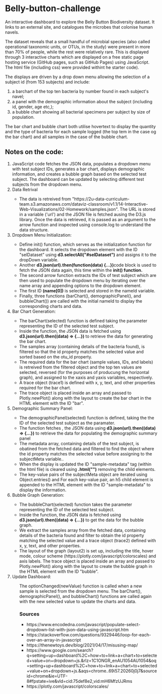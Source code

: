 # Belly-button-challenge
An interactive dashboard to explore the Belly Button Biodiversity dataset. It links to an external site, and catalogues the microbes that colonise human navels.
<p>The dataset reveals that a small handful of microbial species (also called operational taxonomic units, or OTUs, in the study) were present in more than 70% of people, while the rest were relatively rare. This is displayed through 3 interactive charts which are displayed on a free static page hosting service (GitHub pages, such as GitHub Pages) using JavaScript. The html file (including css) were provided withint he starter code).</p><p>The displays are driven by a drop down menu allowing the selection of a subject id (from 153 subjects) and include:<ol>
  <li>a barchart of the top ten bacteria by number found in each subject's navel;</li>
  <li>a panel with the demographic information about the subject (including id, gender, age etc,);</li>
  <li>a bubble chart showing all bacterial specimens per subject by size of population.</li></ol></p>
<p>The bar chart and bubble chart both utilise hovertext to display the quantity and the type of bacteria for each sample logged (the top tem in the case og the bar chart) and all samples in the case of the bubble chart.</p>
<p><h2>Notes on the code:</h2><ol>
<li>JavaScript code fetches the JSON data, populates a dropdown menu with test subject IDs, generates a bar chart, displays demographic information, and creates a bubble graph based on the selected test subject. The dashboard can be updated by selecting different test subjects from the dropdown menu.</li>
<li>Data Retrival</li><ul>
   <li>The data is retreived from "https://2u-data-curriculum-team.s3.amazonaws.com/dataviz-classroom/v1.1/14-Interactive-Web-Visualizations/02-Homework/samples.json". The URL is stored in a variable ('url') and the JSON file is fetched ausing the D3.js library. Once the data is retrieved, it is passed as an argument to the arrow function and inspected using console.log to understand the data structure.</li></ul>
  <li>Dropdown Menu Initialization:</li><ul>
  <li>Define init() function, which serves as the initialization function for the dashboard. It selects the dropdown element with the ID "selDataset" using <b>d3.selectAll("#selDataset")</b> and assigns it to the dropDown variable.</li>
  <li>Another <b>d3.json(url).then(function(data) {...})</b>code block is used to fetch the JSON data again, this time within the <b>init() function.</b></li>
  <li>The second arrow function extracts the IDs of test subject which are then used to populate the dropdown menu by iterating over the name array and appending options to the dropdown element.</li>
  <li>The first ID <b>(name[0])</b> is selected and stored in the nameId variable.</lio>
  <li>Finally, three functions (barChart(), demographicPanel(), and bubbleChart()) are called with the initial nameId to display the corresponding charts and data.</li></ul>
<li>Bar Chart Generation:</li><ul>
  <li>The barChart(selected) function is defined taking the parameter representing the ID of the selected test subject.</li>
  <li>Inside the function, the JSON data is fetched using <b>d3.json(url).then((data) => {...})</b> to retrieve the data for generating the bar chart.</li>
  <li>The samples array (containing details of the bacteria found), is filtered so that the id property matches the selected value and sorted based on the otu_id property.</li>
  <li>The required data for the bar chart (sample values, IDs, and labels) is retreived from the filtered object and the top ten values are selected, reversed (for the purposes of producung the horizontal graph), and assigned to the xaxis and yaxis variables, respectively.</li>
  <li>A trace object (trace1) is defined with x, y, text, and other properties required for the bar chart.</li>
  <li>The trace object is placed inside an array and passed to Plotly.newPlot() along with the layout to create the bar chart in the HTML element with the ID "bar".</li></ul>
<li>Demographic Summary Panel:</li><ul>
  <li>The demographicPanel(selected) function is defined, taking the the ID of the selected test subject as the paramater.</li>
  <li>The function fetches , the JSON data using <b>d3.json(url).then((data) => {...})</b> to retrieve the data for populating the demographic summary panel</li>
  <li>The metadata array, containing details of the test subject, is obatined from the fetched data and filtered to find the object where the id property matches the selected value before assigning to the subjectMeta variable..</li>
  <li>When the display is updated the ID "sample-metadata" tag (within the html file) is cleared using <b>.html("")</b> removing the child elements.</li>
  <li>The key-value pairs of the subjectMeta object are iterated using Object.entries() and For each key-value pair, an h5 child element is appended to the HTML element with the ID "sample-metadata" to display the information.</li></ul> 
<li>Bubble Graph Generation:</li><ul>
  <li>The bubbleChart(selected) function takes the parameter representing the ID of the selected test subject.</li>
  <li>Inside the function, the JSON data is fetched using <b>d3.json(url).then((data) => {...})</b> to get the data for the bubble graph.</li>
  <li>We extract the samples array from the fetched data, containing details of the bacteria found and filter to obtain the id property matching the selected value and a trace object (trace2) defined with x, y, text, and other properties.</li>
  <li>The layout of the graph (layout2) is set up, including the title, hover mode, colour scheme (https://plotly.com/javascript/colorscales) and axis labels. The trace object is placed inside an array and passed to Plotly.newPlot() along with the layout to create the bubble graph in the HTML element with the ID "bubble".</li></ul>
<li>Update Dashboard:</li><ul>
</li>The optionChanged(newValue) function is called when a new sample is selected from the dropdown menu. The barChart(), demographicPanel(), and bubbleChart() functions are called again with the new selected value to update the charts and data.</li></u>

 <p><h3>Sources</h3><ul>
<li>https://www.encodedna.com/javascript/populate-select-dropdown-list-with-json-data-using-javascript.htm</li>
<li>https://stackoverflow.com/questions/9329446/loop-for-each-over-an-array-in-javascript</li>
<li>https://thenewtoys.dev/blog/2021/04/17/misusing-map/</li>
<li>https://www.google.com/search?q=setting+up+dashboard%2C+how+to+link+a+chart+to+selected+value+on+dropdown+js.&rlz=1C1ONGR_enAU1054AU1054&oq=setting+up+dashboard%2C+how+to+link+a+chart+to+selected+value+on+dropdown+js.&aqs=chrome..69i57.20260j0j7&sourceid=chrome&ie=UTF-8#fpstate=ive&vld=cid:75def8e2,vid:mH6MfzUJRms</li>
<li>https://plotly.com/javascript/colorscales/</li></ul></p>

